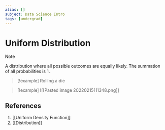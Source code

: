 ```yaml
---
alias: []
subject: Data Science Intro
tags: [undergrad]
---
```

# Uniform Distribution

> [!note]
> A distribution where all possible outcomes are equally likely. The summation of all probabilities is 1.

> [!example]
> Rolling a die

> [!example]
> ![[Pasted image 20220215111348.png]]

## References
1. [[Uniform Density Function]]
2. [[Distribution]]
